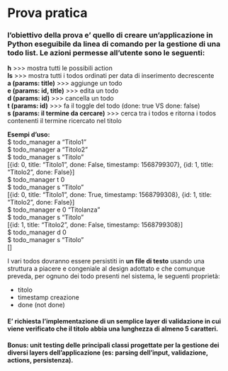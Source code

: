 # Prova pratica

### l’obiettivo della prova e’ quello di creare un’applicazione in Python eseguibile da linea di comando per la gestione di una todo list. Le azioni permesse all’utente sono le seguenti:

**h** >>> mostra tutti le possibili action  
**ls** >>> mostra tutti i todos ordinati per data di inserimento decrescente  
**a (params: title)** >>> aggiunge un todo  
**e (params: id, title)** >>> edita un todo  
**d (params: id)** >>> cancella un todo  
**t (params: id)** >>> fa il toggle del todo (done: true VS done: false)  
**s (params: il termine da cercare)** >>> cerca tra i todos e ritorna i todos
contenenti il termine ricercato nel titolo  

**Esempi d’uso:**  
$ todo_manager a “Titolo1”  
$ todo_manager a “Titolo2”  
$ todo_manager s “Titolo”  
[{id: 0, title: “Titolo1”, done: False, timestamp: 1568799307}, {id: 1,
title: “Titolo2”, done: False}]  
$ todo_manager t 0  
$ todo_manager s “Titolo”  
[{id: 0, title: “Titolo1”, done: True, timestamp: 1568799308}, {id: 1,
title: “Titolo2”, done: False}]  
$ todo_manager e 0 “Titolanza”  
$ todo_manager s “Titolo”  
[{id: 1, title: “Titolo2”, done: False, timestamp: 1568799308}]  
$ todo_manager d 0  
$ todo_manager s “Titolo”  
[]  

I vari todos dovranno essere persistiti in **un file di testo** usando una
struttura a piacere e congeniale al design adottato e che comunque preveda,
per ognuno dei todo presenti nel sistema, le seguenti proprietà:

- titolo
- timestamp creazione
- done (not done)

#### E’ richiesta l’implementazione di un semplice layer di validazione in cui viene verificato che il titolo abbia una lunghezza di almeno 5 caratteri.

#### Bonus: unit testing delle principali classi progettate per la gestione dei diversi layers dell’applicazione (es: parsing dell’input, validazione, actions, persistenza).


